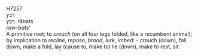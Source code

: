 <body>
  <p>H7257<br>  רבץ  <br> רָבַץ  ‎  râbats  <br><i>raw-bats‘ </i><br>A primitive root; to <i>crouch</i> (on all four legs folded, like a recumbent animal); by implication to <i>recline</i>, <i>repose</i>, <i>brood</i>, <i>lurk</i>, <i>imbed: - </i>crouch (down), fall down, make a fold, lay (cause to, make to) lie (down), make to rest, sit.<br></p>
 </body>